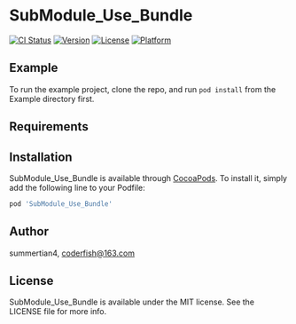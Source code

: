 # SubModule_Use_Bundle

[![CI Status](http://img.shields.io/travis/summertian4/SubModule_Use_Bundle.svg?style=flat)](https://travis-ci.org/summertian4/SubModule_Use_Bundle)
[![Version](https://img.shields.io/cocoapods/v/SubModule_Use_Bundle.svg?style=flat)](http://cocoapods.org/pods/SubModule_Use_Bundle)
[![License](https://img.shields.io/cocoapods/l/SubModule_Use_Bundle.svg?style=flat)](http://cocoapods.org/pods/SubModule_Use_Bundle)
[![Platform](https://img.shields.io/cocoapods/p/SubModule_Use_Bundle.svg?style=flat)](http://cocoapods.org/pods/SubModule_Use_Bundle)

## Example

To run the example project, clone the repo, and run `pod install` from the Example directory first.

## Requirements

## Installation

SubModule_Use_Bundle is available through [CocoaPods](http://cocoapods.org). To install
it, simply add the following line to your Podfile:

```ruby
pod 'SubModule_Use_Bundle'
```

## Author

summertian4, coderfish@163.com

## License

SubModule_Use_Bundle is available under the MIT license. See the LICENSE file for more info.
